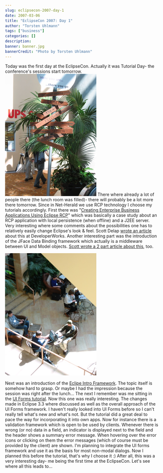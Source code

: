 ```yaml
---
slug: eclipsecon-2007-day-1
date: 2007-03-06
title: "EclipseCon 2007: Day 1"
author: "Torsten Uhlmann"
tags: ["business"]
categories: []
description:
banner: banner.jpg
bannerCredit: "Photo by Torsten Uhlmann"
---
```


Today was the first day at the EclipseCon. Actually it was Tutorial Day- the conference's sessions start tomorrow. [![img\_1693a.jpg](./img_1693a.jpg)](./img_1693a.jpg "img_1693a.jpg") There where already a lot of people there (the lunch room was filled)- there will probably be a lot more there tomorrow. Since in Net-Herald we use RCP technology I choose my tutorials accordingly. First there was "[Creating Enterprise Business Applications Using Eclipse RCP](http://www.eclipsecon.org/2007/index.php?page=sub/&id=3648)" which was basically a case study about an RCP application with local persistence (when offline) and a J2EE server. Very interesting where some comments about the possibilities one has to relatively easily change Eclipse's look & feel. Scott Delap [wrote an article](http://www-128.ibm.com/developerworks/edu/os-dw-os-eclipse-rcp1.html) about this at DeveloperWorks. Another interesting part was the introduction of the JFace Data Binding framework which actually is a middleware between UI and Model objects. [Scott wrote a 2 part article about this](http://www-128.ibm.com/developerworks/library/os-ecl-jfacedb1/), too. [](./img_1698.jpg "img_1698.jpg")

![img\_1698.jpg](./img_1698.jpg)

Next was an introduction of the [Eclipe Intro Framework](http://www.eclipsecon.org/2007/index.php?page=sub/&id=3655). The topic itself is somehow hard to grasp. Or maybe I had the impression because the session was right after the lunch... The next I remember was me sitting in the [UI Forms tutorial](http://www.eclipsecon.org/2007/index.php?page=sub/&id=3664). Now this one was really interesting. The changes made in Eclipse 3.3 where discussed as well as the overall approach of the UI Forms framework. I haven't really looked into UI Forms before so I can't really tell what's new and what's not. But the tutorial did a great deal to pace the way for incorporating it into own apps. Now for instance there is a validation framework which is open to be used by clients. Whenever there is wrong (or no) data in a field, an indicator is displayed next to the field and the header shows a summary error message. When hovering over the error icons or clicking on them the error messages (which of course must be provided by the client) are shown. I'm planning to integrate the UI forms framework and use it as the basis for most non-modal dialogs. Now I planned this before the tutorial, that's why I choose it :) After all, this was a very interesting day- me being the first time at the EclipseCon. Let's see where all this leads to...
